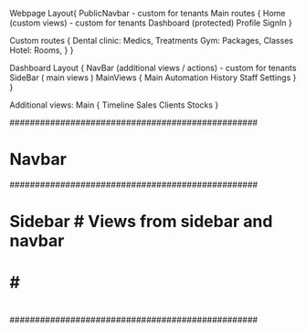 
Webpage Layout{
PublicNavbar - custom for tenants
Main routes {
	Home (custom views) - custom for tenants
	Dashboard (protected)
	Profile
	SignIn
	}

Custom routes {
	Dental clinic: Medics, Treatments
	Gym: Packages, Classes
	Hotel: Rooms, 
	}
}



Dashboard Layout {
NavBar (additional views / actions) - custom for tenants
SideBar ( main views )
MainViews {
	Main
	Automation
	History
	Staff
	Settings
}
}


Additional views:
Main
 {
	Timeline
	Sales
	Clients
	Stocks
 }
	


#################################################
# Navbar										#
#################################################
# Sidebar #    Views from sidebar and navbar    #
#		  #									    #
#         #
#         #
#         #
#         #
#################################################